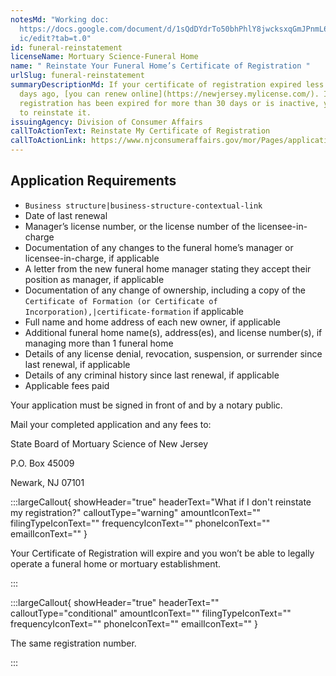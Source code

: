 ```yaml
---
notesMd: "Working doc:
  https://docs.google.com/document/d/1sQdDYdrTo50bhPhlY8jwcksxqGmJPnmL6OJUUjsMW\
  ic/edit?tab=t.0"
id: funeral-reinstatement
licenseName: Mortuary Science-Funeral Home
name: " Reinstate Your Funeral Home’s Certificate of Registration "
urlSlug: funeral-reinstatement
summaryDescriptionMd: If your certificate of registration expired less than 30
  days ago, [you can renew online](https://newjersey.mylicense.com/). If your
  registration has been expired for more than 30 days or is inactive, you need
  to reinstate it.
issuingAgency: Division of Consumer Affairs
callToActionText: Reinstate My Certificate of Registration
callToActionLink: https://www.njconsumeraffairs.gov/mor/Pages/applications.aspx
---
```


## Application Requirements

- `Business structure|business-structure-contextual-link`
- Date of last renewal
- Manager’s license number, or the license number of the licensee-in-charge
- Documentation of any changes to the funeral home’s manager or licensee-in-charge, if applicable
- A letter from the new funeral home manager stating they accept their position as manager, if applicable
- Documentation of any change of ownership, including a copy of the `Certificate of Formation (or Certificate of Incorporation),|certificate-formation` if applicable
- Full name and home address of each new owner, if applicable
- Additional funeral home name(s), address(es), and license number(s), if managing more than 1 funeral home
- Details of any license denial, revocation, suspension, or surrender since last renewal, if applicable
- Details of any criminal history since last renewal, if applicable
- Applicable fees paid

Your application must be signed in front of and by a notary public.

Mail your completed application and any fees to:

State Board of Mortuary Science of New Jersey

P.O. Box 45009

Newark, NJ 07101

:::largeCallout{ showHeader="true" headerText="What if I don't reinstate my registration?" calloutType="warning" amountIconText="" filingTypeIconText="" frequencyIconText="" phoneIconText="" emailIconText="" }

Your Certificate of Registration will expire and you won’t be able to legally operate a funeral home or mortuary establishment.

:::

:::largeCallout{ showHeader="true" headerText="" calloutType="conditional" amountIconText="" filingTypeIconText="" frequencyIconText="" phoneIconText="" emailIconText="" }

The same registration number.

:::
